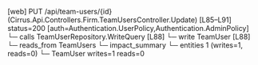 [web] PUT /api/team-users/{id}  (Cirrus.Api.Controllers.Firm.TeamUsersController.Update)  [L85–L91] status=200 [auth=Authentication.UserPolicy,Authentication.AdminPolicy]
  └─ calls TeamUserRepository.WriteQuery [L88]
  └─ write TeamUser [L88]
    └─ reads_from TeamUsers
  └─ impact_summary
    └─ entities 1 (writes=1, reads=0)
      └─ TeamUser writes=1 reads=0

